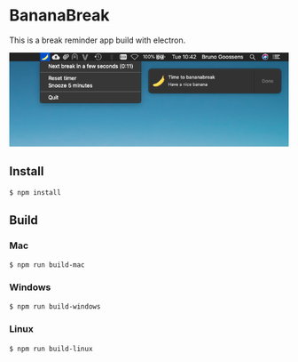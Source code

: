 # BananaBreak

This is a break reminder app build with electron.

![Preview](https://raw.githubusercontent.com/brunogoossens/bananabreak/master/img/preview.png)

## Install

    $ npm install

## Build

### Mac

    $ npm run build-mac

### Windows

    $ npm run build-windows

### Linux

    $ npm run build-linux
